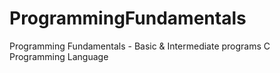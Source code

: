 # ProgrammingFundamentals
 Programming Fundamentals -  Basic & Intermediate programs C Programming Language
